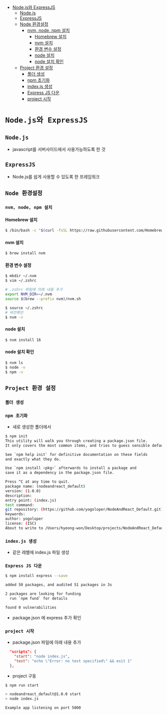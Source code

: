 <!-- TOC -->

- [Node.js와 ExpressJS](#nodejs%EC%99%80-expressjs)
  - [Node.js](#nodejs)
  - [ExpressJS](#expressjs)
  - [Node 환경설정](#node-%ED%99%98%EA%B2%BD%EC%84%A4%EC%A0%95)
    - [nvm, node, npm 설치](#nvm-node-npm-%EC%84%A4%EC%B9%98)
      - [Homebrew 설치](#homebrew-%EC%84%A4%EC%B9%98)
      - [nvm 설치](#nvm-%EC%84%A4%EC%B9%98)
      - [환경 변수 설정](#%ED%99%98%EA%B2%BD-%EB%B3%80%EC%88%98-%EC%84%A4%EC%A0%95)
      - [node 설치](#node-%EC%84%A4%EC%B9%98)
      - [node 설치 확인](#node-%EC%84%A4%EC%B9%98-%ED%99%95%EC%9D%B8)
  - [Project 환경 설정](#project-%ED%99%98%EA%B2%BD-%EC%84%A4%EC%A0%95)
    - [폴더 생성](#%ED%8F%B4%EB%8D%94-%EC%83%9D%EC%84%B1)
    - [npm 초기화](#npm-%EC%B4%88%EA%B8%B0%ED%99%94)
    - [index.js 생성](#indexjs-%EC%83%9D%EC%84%B1)
    - [Express JS 다운](#express-js-%EB%8B%A4%EC%9A%B4)
    - [project 시작](#project-%EC%8B%9C%EC%9E%91)

<!-- /TOC -->

# `Node.js와 ExpressJS`

## `Node.js`
- javascript를 서버사이드에서 사용가능하도록 한 것

## `ExpressJS`
- Node.js를 쉽게 사용할 수 있도록 한 프레임워크

## `Node 환경설정`
### `nvm, node, npm 설치`
#### Homebrew 설치
``` bash
$ /bin/bash -c "$(curl -fsSL https://raw.githubusercontent.com/Homebrew/install/HEAD/install.sh)"
```
#### nvm 설치
``` bash
$ brew install nvm
```
#### 환경 변수 설정
``` bash
$ mkdir ~/.nvm
$ vim ~/.zshrc

# .zshrc 파일에 아래 내용 추가
export NVM_DIR=~/.nvm
source $(brew --prefix nvm)/nvm.sh

$ source ~/.zshrc
# 버전확인
$ nvm -v
```
#### node 설치
``` bash
$ nvm install 16
```
#### node 설치 확인
``` bash
$ nvm ls
$ node -v
$ npm -v
```

## `Project 환경 설정`
### `폴더 생성`
### `npm 초기화` 
- 새로 생성한 폴더에서
``` bash
$ npm init
This utility will walk you through creating a package.json file.
It only covers the most common items, and tries to guess sensible defaults.

See `npm help init` for definitive documentation on these fields
and exactly what they do.

Use `npm install <pkg>` afterwards to install a package and
save it as a dependency in the package.json file.

Press ^C at any time to quit.
package name: (nodeandreact_default)
version: (1.0.0)
description:
entry point: (index.js)
test command:
git repository: (https://github.com/yogoloper/NodeAndReact_Default.git)
keywords:
author: yogoloper
license: (ISC)
About to write to /Users/hyeong-won/Desktop/projects/NodeAndReact_Default/package.json:
```
### `index.js 생성`
- 같은 레벨에 index.js 파일 생성

### `Express JS 다운`
``` bash
$ npm install express --save

added 50 packages, and audited 51 packages in 3s

2 packages are looking for funding
  run `npm fund` for details

found 0 vulnerabilities
```
- package.json 에 express 추가 확인

### `project 시작`
- package.json 파일에 아래 내용 추가
``` json
  "scripts": {
    "start": "node index.js",
    "test": "echo \"Error: no test specified\" && exit 1"
  },
```
- project 구동
``` bash
$ npm run start

> nodeandreact_default@1.0.0 start
> node index.js

Example app listening on port 5000
```